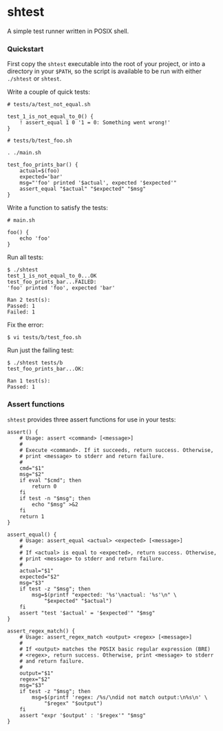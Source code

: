 # shtest

A simple test runner written in POSIX shell.


### Quickstart

First copy the `shtest` executable into the root of your project, or
into a directory in your `$PATH`, so the script is available to be run
with either `./shtest` or `shtest`.

Write a couple of quick tests:
```
# tests/a/test_not_equal.sh

test_1_is_not_equal_to_0() {
	! assert_equal 1 0 '1 = 0: Something went wrong!'
}
```
```
# tests/b/test_foo.sh

. ./main.sh

test_foo_prints_bar() {
	actual=$(foo)
	expected='bar'
	msg="'foo' printed '$actual', expected '$expected'"
	assert_equal "$actual" "$expected" "$msg"
}
```

Write a function to satisfy the tests:
```
# main.sh

foo() {
	echo 'foo'
}
```

Run all tests:
```
$ ./shtest
test_1_is_not_equal_to_0...OK
test_foo_prints_bar...FAILED:
'foo' printed 'foo', expected 'bar'

Ran 2 test(s):
Passed: 1
Failed: 1

```

Fix the error:
```
$ vi tests/b/test_foo.sh
```

Run just the failing test:
```
$ ./shtest tests/b
test_foo_prints_bar...OK:

Ran 1 test(s):
Passed: 1
```


### Assert functions

`shtest` provides three assert functions for use in your tests:

```
assert() {
	# Usage: assert <command> [<message>]
	#
	# Execute <command>. If it succeeds, return success. Otherwise,
	# print <message> to stderr and return failure.
	#
	cmd="$1"
	msg="$2"
	if eval "$cmd"; then
		return 0
	fi
	if test -n "$msg"; then
		echo "$msg" >&2
	fi
	return 1
}

assert_equal() {
	# Usage: assert_equal <actual> <expected> [<message>]
	#
	# If <actual> is equal to <expected>, return success. Otherwise,
	# print <message> to stderr and return failure.
	#
	actual="$1"
	expected="$2"
	msg="$3"
	if test -z "$msg"; then
		msg=$(printf "expected: '%s'\nactual: '%s'\n" \
			"$expected" "$actual")
	fi
	assert "test '$actual' = '$expected'" "$msg"
}

assert_regex_match() {
	# Usage: assert_regex_match <output> <regex> [<message>]
	#
	# If <output> matches the POSIX basic regular expression (BRE)
	# <regex>, return success. Otherwise, print <message> to stderr
	# and return failure.
	#
	output="$1"
	regex="$2"
	msg="$3"
	if test -z "$msg"; then
		msg=$(printf 'regex: /%s/\ndid not match output:\n%s\n' \
			"$regex" "$output")
	fi
	assert "expr '$output' : '$regex'" "$msg"
}
```
